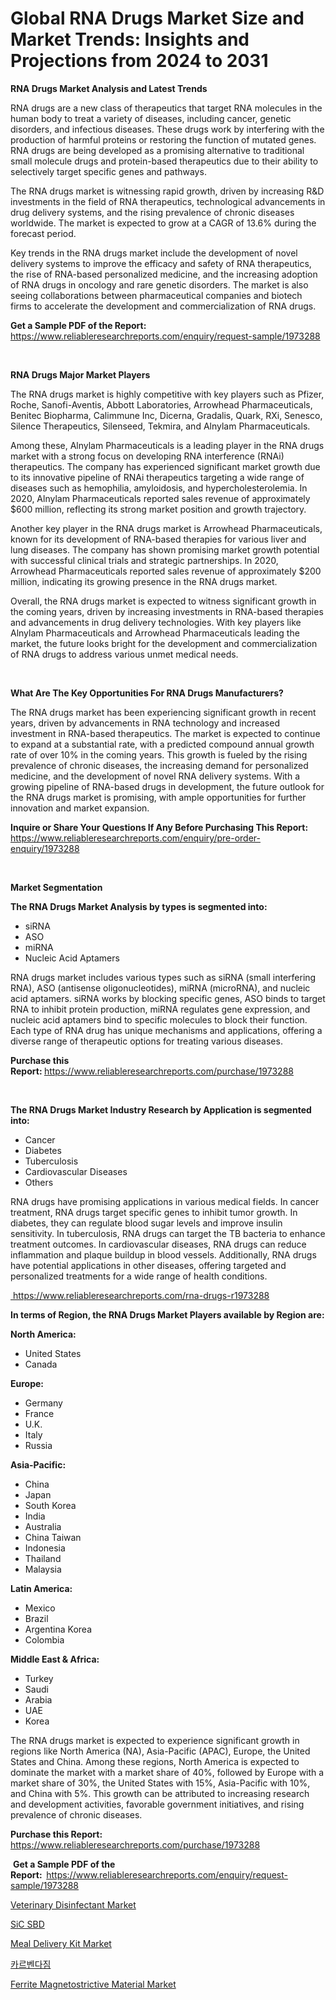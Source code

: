 <p><h1>Global RNA Drugs Market Size and Market Trends: Insights and Projections from 2024 to 2031</h1></p><p><strong>RNA Drugs Market Analysis and Latest Trends</strong></p>
<p><p>RNA drugs are a new class of therapeutics that target RNA molecules in the human body to treat a variety of diseases, including cancer, genetic disorders, and infectious diseases. These drugs work by interfering with the production of harmful proteins or restoring the function of mutated genes. RNA drugs are being developed as a promising alternative to traditional small molecule drugs and protein-based therapeutics due to their ability to selectively target specific genes and pathways.</p><p>The RNA drugs market is witnessing rapid growth, driven by increasing R&D investments in the field of RNA therapeutics, technological advancements in drug delivery systems, and the rising prevalence of chronic diseases worldwide. The market is expected to grow at a CAGR of 13.6% during the forecast period.</p><p>Key trends in the RNA drugs market include the development of novel delivery systems to improve the efficacy and safety of RNA therapeutics, the rise of RNA-based personalized medicine, and the increasing adoption of RNA drugs in oncology and rare genetic disorders. The market is also seeing collaborations between pharmaceutical companies and biotech firms to accelerate the development and commercialization of RNA drugs.</p></p>
<p><strong>Get a Sample PDF of the Report:&nbsp;</strong> <a href="https://www.reliableresearchreports.com/enquiry/request-sample/1973288">https://www.reliableresearchreports.com/enquiry/request-sample/1973288</a></p>
<p>&nbsp;</p>
<p><strong>RNA Drugs Major Market Players</strong></p>
<p><p>The RNA drugs market is highly competitive with key players such as Pfizer, Roche, Sanofi-Aventis, Abbott Laboratories, Arrowhead Pharmaceuticals, Benitec Biopharma, Calimmune Inc, Dicerna, Gradalis, Quark, RXi, Senesco, Silence Therapeutics, Silenseed, Tekmira, and Alnylam Pharmaceuticals.</p><p>Among these, Alnylam Pharmaceuticals is a leading player in the RNA drugs market with a strong focus on developing RNA interference (RNAi) therapeutics. The company has experienced significant market growth due to its innovative pipeline of RNAi therapeutics targeting a wide range of diseases such as hemophilia, amyloidosis, and hypercholesterolemia. In 2020, Alnylam Pharmaceuticals reported sales revenue of approximately $600 million, reflecting its strong market position and growth trajectory.</p><p>Another key player in the RNA drugs market is Arrowhead Pharmaceuticals, known for its development of RNA-based therapies for various liver and lung diseases. The company has shown promising market growth potential with successful clinical trials and strategic partnerships. In 2020, Arrowhead Pharmaceuticals reported sales revenue of approximately $200 million, indicating its growing presence in the RNA drugs market.</p><p>Overall, the RNA drugs market is expected to witness significant growth in the coming years, driven by increasing investments in RNA-based therapies and advancements in drug delivery technologies. With key players like Alnylam Pharmaceuticals and Arrowhead Pharmaceuticals leading the market, the future looks bright for the development and commercialization of RNA drugs to address various unmet medical needs.</p></p>
<p>&nbsp;</p>
<p><strong>What Are The Key Opportunities For RNA Drugs Manufacturers?</strong></p>
<p><p>The RNA drugs market has been experiencing significant growth in recent years, driven by advancements in RNA technology and increased investment in RNA-based therapeutics. The market is expected to continue to expand at a substantial rate, with a predicted compound annual growth rate of over 10% in the coming years. This growth is fueled by the rising prevalence of chronic diseases, the increasing demand for personalized medicine, and the development of novel RNA delivery systems. With a growing pipeline of RNA-based drugs in development, the future outlook for the RNA drugs market is promising, with ample opportunities for further innovation and market expansion.</p></p>
<p><strong>Inquire or Share Your Questions If Any Before Purchasing This Report:</strong> <a href="https://www.reliableresearchreports.com/enquiry/pre-order-enquiry/1973288">https://www.reliableresearchreports.com/enquiry/pre-order-enquiry/1973288</a></p>
<p>&nbsp;</p>
<p><strong>Market Segmentation</strong></p>
<p><strong>The RNA Drugs Market Analysis by types is segmented into:</strong></p>
<p><ul><li>siRNA</li><li>ASO</li><li>miRNA</li><li>Nucleic Acid Aptamers</li></ul></p>
<p><p>RNA drugs market includes various types such as siRNA (small interfering RNA), ASO (antisense oligonucleotides), miRNA (microRNA), and nucleic acid aptamers. siRNA works by blocking specific genes, ASO binds to target RNA to inhibit protein production, miRNA regulates gene expression, and nucleic acid aptamers bind to specific molecules to block their function. Each type of RNA drug has unique mechanisms and applications, offering a diverse range of therapeutic options for treating various diseases.</p></p>
<p><strong>Purchase this Report:&nbsp;</strong><a href="https://www.reliableresearchreports.com/purchase/1973288">https://www.reliableresearchreports.com/purchase/1973288</a></p>
<p>&nbsp;</p>
<p><strong>The RNA Drugs Market Industry Research by Application is segmented into:</strong></p>
<p><ul><li>Cancer</li><li>Diabetes</li><li>Tuberculosis</li><li>Cardiovascular Diseases</li><li>Others</li></ul></p>
<p><p>RNA drugs have promising applications in various medical fields. In cancer treatment, RNA drugs target specific genes to inhibit tumor growth. In diabetes, they can regulate blood sugar levels and improve insulin sensitivity. In tuberculosis, RNA drugs can target the TB bacteria to enhance treatment outcomes. In cardiovascular diseases, RNA drugs can reduce inflammation and plaque buildup in blood vessels. Additionally, RNA drugs have potential applications in other diseases, offering targeted and personalized treatments for a wide range of health conditions.</p></p>
<p><a href="https://www.reliableresearchreports.com/rna-drugs-r1973288">&nbsp;https://www.reliableresearchreports.com/rna-drugs-r1973288</a></p>
<p><strong>In terms of Region, the RNA Drugs Market Players available by Region are:</strong></p>
<p>
    <p> <strong> North America: </strong>
        <ul>
            <li>United States</li>
            <li>Canada</li>
        </ul>
        </p> 
    <p> <strong> Europe: </strong>
        <ul>
            <li>Germany</li>
            <li>France</li>
            <li>U.K.</li>
            <li>Italy</li>
            <li>Russia</li>
        </ul>
        </p> 
    <p> <strong> Asia-Pacific: </strong>
        <ul>
            <li>China</li>
            <li>Japan</li>
            <li>South Korea</li>
            <li>India</li>
            <li>Australia</li>
            <li>China Taiwan</li>
            <li>Indonesia</li>
            <li>Thailand</li>
            <li>Malaysia</li>
        </ul>
        </p> 
    <p> <strong> Latin America: </strong>
        <ul>
            <li>Mexico</li>
            <li>Brazil</li>
            <li>Argentina Korea</li>
            <li>Colombia</li>
        </ul>
        </p> 
    <p> <strong> Middle East & Africa: </strong>
        <ul>
            <li>Turkey</li>
            <li>Saudi</li>
            <li>Arabia</li>
            <li>UAE</li>
            <li>Korea</li>
        </ul>
    </p>
    </p>
<p><p>The RNA drugs market is expected to experience significant growth in regions like North America (NA), Asia-Pacific (APAC), Europe, the United States and China. Among these regions, North America is expected to dominate the market with a market share of 40%, followed by Europe with a market share of 30%, the United States with 15%, Asia-Pacific with 10%, and China with 5%. This growth can be attributed to increasing research and development activities, favorable government initiatives, and rising prevalence of chronic diseases.</p></p>
<p><strong>Purchase this Report: </strong><a href="https://www.reliableresearchreports.com/purchase/1973288">https://www.reliableresearchreports.com/purchase/1973288</a></p>
<p>&nbsp;<strong>Get a Sample PDF of the Report:&nbsp;&nbsp;</strong><a href="https://www.reliableresearchreports.com/enquiry/request-sample/1973288">https://www.reliableresearchreports.com/enquiry/request-sample/1973288</a></p>
<p><strong></strong></p>
<p><p><a href="https://github.com/shotows/Market-Research-Report-List-2/blob/main/veterinary-disinfectant-market.md">Veterinary Disinfectant Market</a></p><p><a href="https://github.com/andrade7361/Market-Research-Report-List-1/blob/main/835772959079.md">SiC SBD</a></p><p><a href="https://www.linkedin.com/pulse/meal-delivery-kitnbspmarket-focuses-market-share-size-kw8re">Meal Delivery Kit Market</a></p><p><a href="https://github.com/darrellockm3ytan895656/Market-Research-Report-List-1/blob/main/750331957185.md">카르벤다짐</a></p><p><a href="https://issuu.com/reportprime-2/docs/ferrite-magnetostrictive-material-market-size-2030">Ferrite Magnetostrictive Material Market</a></p></p>